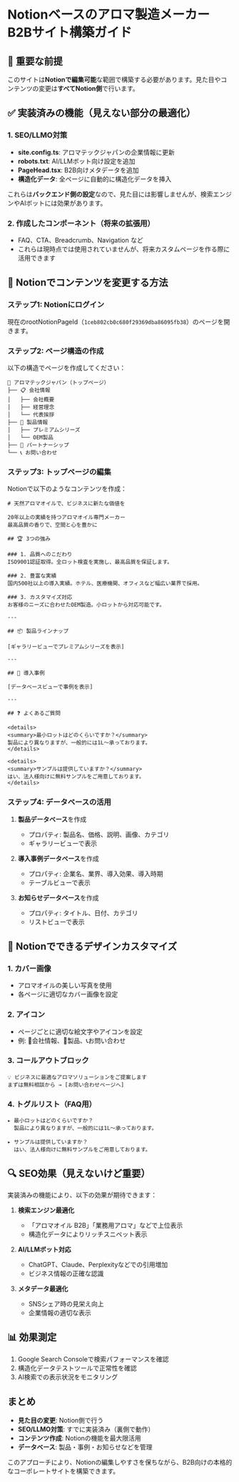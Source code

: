 # Notionベースのアロマ製造メーカーB2Bサイト構築ガイド

## 🎯 重要な前提

このサイトは**Notionで編集可能**な範囲で構築する必要があります。見た目やコンテンツの変更は**すべてNotion側**で行います。

## ✅ 実装済みの機能（見えない部分の最適化）

### 1. SEO/LLMO対策
- **site.config.ts**: アロマテックジャパンの企業情報に更新
- **robots.txt**: AI/LLMボット向け設定を追加
- **PageHead.tsx**: B2B向けメタデータを追加
- **構造化データ**: 全ページに自動的に構造化データを挿入

これらは**バックエンド側の設定**なので、見た目には影響しませんが、検索エンジンやAIボットには効果があります。

### 2. 作成したコンポーネント（将来の拡張用）
- FAQ、CTA、Breadcrumb、Navigation など
- これらは現時点では使用されていませんが、将来カスタムページを作る際に活用できます

## 📝 Notionでコンテンツを変更する方法

### ステップ1: Notionにログイン
現在のrootNotionPageId（`1ceb802cb0c680f29369dba86095fb38`）のページを開きます。

### ステップ2: ページ構造の作成
以下の構造でページを作成してください：

```
🏢 アロマテックジャパン（トップページ）
├── 📋 会社情報
│   ├── 会社概要
│   ├── 経営理念
│   └── 代表挨拶
├── 🌿 製品情報
│   ├── プレミアムシリーズ
│   └── OEM製品
├── 🤝 パートナーシップ
└── 📞 お問い合わせ
```

### ステップ3: トップページの編集

Notionで以下のようなコンテンツを作成：

```
# 天然アロマオイルで、ビジネスに新たな価値を

20年以上の実績を持つアロマオイル専門メーカー
最高品質の香りで、空間と心を豊かに

## 🏆 3つの強み

### 1. 品質へのこだわり
ISO9001認証取得。全ロット検査を実施し、最高品質を保証します。

### 2. 豊富な実績
国内500社以上の導入実績。ホテル、医療機関、オフィスなど幅広い業界で採用。

### 3. カスタマイズ対応
お客様のニーズに合わせたOEM製造。小ロットから対応可能です。

---

## 📦 製品ラインナップ

[ギャラリービューでプレミアムシリーズを表示]

---

## 💼 導入事例

[データベースビューで事例を表示]

---

## ❓ よくあるご質問

<details>
<summary>最小ロットはどのくらいですか？</summary>
製品により異なりますが、一般的には1L〜承っております。
</details>

<details>
<summary>サンプルは提供していますか？</summary>
はい、法人様向けに無料サンプルをご用意しております。
</details>
```

### ステップ4: データベースの活用

1. **製品データベース**を作成
   - プロパティ: 製品名、価格、説明、画像、カテゴリ
   - ギャラリービューで表示

2. **導入事例データベース**を作成
   - プロパティ: 企業名、業界、導入効果、導入時期
   - テーブルビューで表示

3. **お知らせデータベース**を作成
   - プロパティ: タイトル、日付、カテゴリ
   - リストビューで表示

## 🎨 Notionでできるデザインカスタマイズ

### 1. カバー画像
- アロマオイルの美しい写真を使用
- 各ページに適切なカバー画像を設定

### 2. アイコン
- ページごとに適切な絵文字やアイコンを設定
- 例: 🏢会社情報、🌿製品、📞お問い合わせ

### 3. コールアウトブロック
```
💡 ビジネスに最適なアロマソリューションをご提案します
まずは無料相談から → [お問い合わせページへ]
```

### 4. トグルリスト（FAQ用）
```
▸ 最小ロットはどのくらいですか？
  製品により異なりますが、一般的には1L〜承っております。

▸ サンプルは提供していますか？
  はい、法人様向けに無料サンプルをご用意しております。
```

## 🔍 SEO効果（見えないけど重要）

実装済みの機能により、以下の効果が期待できます：

1. **検索エンジン最適化**
   - 「アロマオイル B2B」「業務用アロマ」などで上位表示
   - 構造化データによりリッチスニペット表示

2. **AI/LLMボット対応**
   - ChatGPT、Claude、Perplexityなどでの引用増加
   - ビジネス情報の正確な認識

3. **メタデータ最適化**
   - SNSシェア時の見栄え向上
   - 企業情報の適切な表示

## 📊 効果測定

1. Google Search Consoleで検索パフォーマンスを確認
2. 構造化データテストツールで正常性を確認
3. AI検索での表示状況をモニタリング

## まとめ

- **見た目の変更**: Notion側で行う
- **SEO/LLMO対策**: すでに実装済み（裏側で動作）
- **コンテンツ作成**: Notionの機能を最大限活用
- **データベース**: 製品・事例・お知らせなどを管理

このアプローチにより、Notionの編集しやすさを保ちながら、B2B向けの本格的なコーポレートサイトを構築できます。